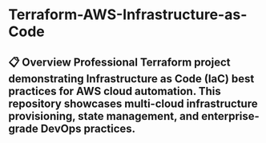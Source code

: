 # Terraform-AWS-Infrastructure-as-Code
## 📋 Overview  Professional Terraform project demonstrating Infrastructure as Code (IaC) best practices for AWS cloud automation. This repository showcases multi-cloud infrastructure provisioning, state management, and enterprise-grade DevOps practices.
